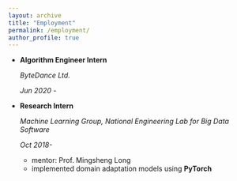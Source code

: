 ```yaml
---
layout: archive
title: "Employment"
permalink: /employment/
author_profile: true
---
```


- **Algorithm Engineer Intern**

  *ByteDance Ltd.*

  *Jun 2020 -*
  
- **Research Intern**

  *Machine Learning Group, National Engineering Lab for Big Data Software*

  *Oct 2018-*
  
  - mentor: Prof. Mingsheng Long
  - implemented domain adaptation models using **PyTorch**

